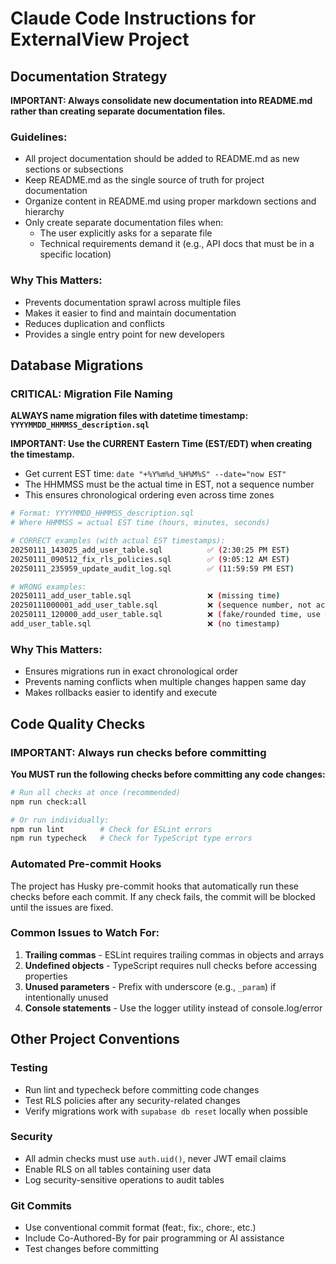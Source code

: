 # Claude Code Instructions for ExternalView Project

## Documentation Strategy

**IMPORTANT: Always consolidate new documentation into README.md rather than creating separate documentation files.**

### Guidelines:
- All project documentation should be added to README.md as new sections or subsections
- Keep README.md as the single source of truth for project documentation
- Organize content in README.md using proper markdown sections and hierarchy
- Only create separate documentation files when:
  - The user explicitly asks for a separate file
  - Technical requirements demand it (e.g., API docs that must be in a specific location)

### Why This Matters:
- Prevents documentation sprawl across multiple files
- Makes it easier to find and maintain documentation
- Reduces duplication and conflicts
- Provides a single entry point for new developers

## Database Migrations

### CRITICAL: Migration File Naming
**ALWAYS name migration files with datetime timestamp: `YYYYMMDD_HHMMSS_description.sql`**

**IMPORTANT: Use the CURRENT Eastern Time (EST/EDT) when creating the timestamp.**
- Get current EST time: `date "+%Y%m%d_%H%M%S" --date="now EST"`
- The HHMMSS must be the actual time in EST, not a sequence number
- This ensures chronological ordering even across time zones

```bash
# Format: YYYYMMDD_HHMMSS_description.sql
# Where HHMMSS = actual EST time (hours, minutes, seconds)

# CORRECT examples (with actual EST timestamps):
20250111_143025_add_user_table.sql          ✅ (2:30:25 PM EST)
20250111_090512_fix_rls_policies.sql        ✅ (9:05:12 AM EST)
20250111_235959_update_audit_log.sql        ✅ (11:59:59 PM EST)

# WRONG examples:
20250111_add_user_table.sql                 ❌ (missing time)
20250111000001_add_user_table.sql           ❌ (sequence number, not actual time)
20250111_120000_add_user_table.sql          ❌ (fake/rounded time, use actual time)
add_user_table.sql                          ❌ (no timestamp)
```

### Why This Matters:
- Ensures migrations run in exact chronological order
- Prevents naming conflicts when multiple changes happen same day
- Makes rollbacks easier to identify and execute

## Code Quality Checks

### IMPORTANT: Always run checks before committing
**You MUST run the following checks before committing any code changes:**

```bash
# Run all checks at once (recommended)
npm run check:all

# Or run individually:
npm run lint        # Check for ESLint errors
npm run typecheck   # Check for TypeScript type errors
```

### Automated Pre-commit Hooks
The project has Husky pre-commit hooks that automatically run these checks before each commit. If any check fails, the commit will be blocked until the issues are fixed.

### Common Issues to Watch For:
1. **Trailing commas** - ESLint requires trailing commas in objects and arrays
2. **Undefined objects** - TypeScript requires null checks before accessing properties
3. **Unused parameters** - Prefix with underscore (e.g., `_param`) if intentionally unused
4. **Console statements** - Use the logger utility instead of console.log/error

## Other Project Conventions

### Testing
- Run lint and typecheck before committing code changes
- Test RLS policies after any security-related changes
- Verify migrations work with `supabase db reset` locally when possible

### Security
- All admin checks must use `auth.uid()`, never JWT email claims
- Enable RLS on all tables containing user data
- Log security-sensitive operations to audit tables

### Git Commits
- Use conventional commit format (feat:, fix:, chore:, etc.)
- Include Co-Authored-By for pair programming or AI assistance
- Test changes before committing